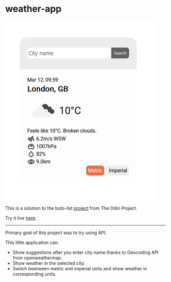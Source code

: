 # weather-app

![alt text](https://raw.githubusercontent.com/evorition/weather-app/master/img.png "Weather app")

This is a solution to the todo-list [project](https://www.theodinproject.com/lessons/node-path-javascript-weather-app) from The Odin Project.

Try it live [here](https://evorition.github.io/weather-app/).

---

Primary goal of this project was to try using API.

This little application can:

- Show suggestions after you enter city name thanks to Geocoding API from openweathermap.
- Show weather in the selected city.
- Switch beetween metric and imperial units and show weather in corresponding units.
